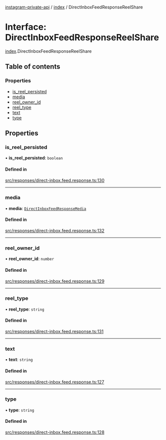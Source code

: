 [instagram-private-api](../../README.md) / [index](../../modules/index.md) / DirectInboxFeedResponseReelShare

# Interface: DirectInboxFeedResponseReelShare

[index](../../modules/index.md).DirectInboxFeedResponseReelShare

## Table of contents

### Properties

- [is\_reel\_persisted](DirectInboxFeedResponseReelShare.md#is_reel_persisted)
- [media](DirectInboxFeedResponseReelShare.md#media)
- [reel\_owner\_id](DirectInboxFeedResponseReelShare.md#reel_owner_id)
- [reel\_type](DirectInboxFeedResponseReelShare.md#reel_type)
- [text](DirectInboxFeedResponseReelShare.md#text)
- [type](DirectInboxFeedResponseReelShare.md#type)

## Properties

### is\_reel\_persisted

• **is\_reel\_persisted**: `boolean`

#### Defined in

[src/responses/direct-inbox.feed.response.ts:130](https://github.com/Nerixyz/instagram-private-api/blob/0e0721c/src/responses/direct-inbox.feed.response.ts#L130)

___

### media

• **media**: [`DirectInboxFeedResponseMedia`](DirectInboxFeedResponseMedia.md)

#### Defined in

[src/responses/direct-inbox.feed.response.ts:132](https://github.com/Nerixyz/instagram-private-api/blob/0e0721c/src/responses/direct-inbox.feed.response.ts#L132)

___

### reel\_owner\_id

• **reel\_owner\_id**: `number`

#### Defined in

[src/responses/direct-inbox.feed.response.ts:129](https://github.com/Nerixyz/instagram-private-api/blob/0e0721c/src/responses/direct-inbox.feed.response.ts#L129)

___

### reel\_type

• **reel\_type**: `string`

#### Defined in

[src/responses/direct-inbox.feed.response.ts:131](https://github.com/Nerixyz/instagram-private-api/blob/0e0721c/src/responses/direct-inbox.feed.response.ts#L131)

___

### text

• **text**: `string`

#### Defined in

[src/responses/direct-inbox.feed.response.ts:127](https://github.com/Nerixyz/instagram-private-api/blob/0e0721c/src/responses/direct-inbox.feed.response.ts#L127)

___

### type

• **type**: `string`

#### Defined in

[src/responses/direct-inbox.feed.response.ts:128](https://github.com/Nerixyz/instagram-private-api/blob/0e0721c/src/responses/direct-inbox.feed.response.ts#L128)
